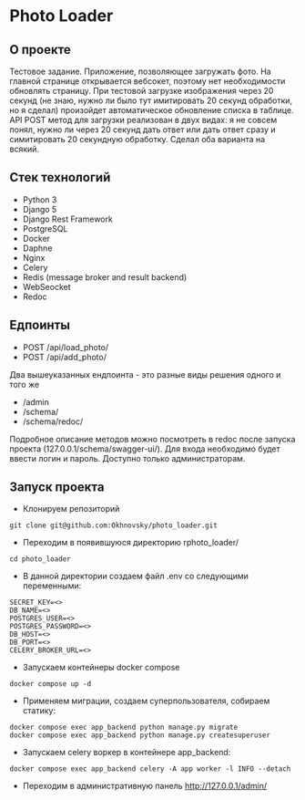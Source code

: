 # Photo Loader

## О проекте

Тестовое задание. Приложение, позволяющее загружать фото. На главной странице открывается вебсокет, поэтому нет необходимости обновлять страницу. При тестовой загрузке изображения через 20 секунд (не знаю, нужно ли было тут имитировать 20 секунд обработки, но я сделал) произойдет автоматическое обновление списка в таблице. API POST метод для загрузки реализован в двух видах: я не совсем понял, нужно ли через 20 секунд дать ответ или дать ответ сразу и симитировать 20 секундную обработку. Сделал оба варианта на всякий.


## Стек технологий
- Python 3
- Django 5
- Django Rest Framework
- PostgreSQL
- Docker
- Daphne
- Nginx
- Celery
- Redis (message broker and result backend)
- WebSeocket
- Redoc


## Едпоинты
- POST /api/load_photo/
- POST /api/add_photo/

Два вышеуказанных ендпоинта - это разные виды решения одного и того же

- /admin
- /schema/
- /schema/redoc/

Подробное описание методов можно посмотреть в redoc после запуска проекта (127.0.0.1/schema/swagger-ui/). Для входа необходимо будет ввести логин и пароль. Доступно только администраторам.

## Запуск проекта
- Клонируем репозиторий
```
git clone git@github.com:Okhnovsky/photo_loader.git
```
- Переходим в появившуюся директорию rphoto_loader/
```
cd photo_loader
```
- В данной директории создаем файл .env со следующими переменными:
```
SECRET_KEY=<>
DB_NAME=<>
POSTGRES_USER=<>
POSTGRES_PASSWORD=<>
DB_HOST=<>
DB_PORT=<>
CELERY_BROKER_URL=<>
```
- Запускаем контейнеры docker compose
```
docker compose up -d
```
- Применяем миграции, создаем суперпользователя, собираем статику:
```
docker compose exec app_backend python manage.py migrate
docker compose exec app_backend python manage.py createsuperuser
```
- Запускаем celery воркер в контейнере app_backend:
```
docker compose exec app_backend celery -A app worker -l INFO --detach
```
- Переходим в административную панель http://127.0.0.1/admin/